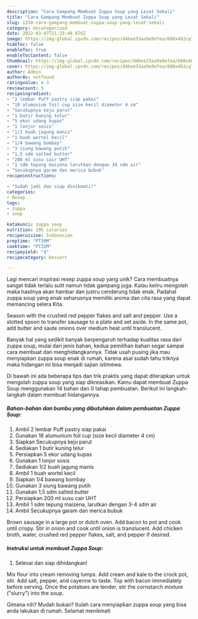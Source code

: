 ```yaml
---
description: "Cara Gampang Membuat Zuppa Soup yang Lezat Sekali"
title: "Cara Gampang Membuat Zuppa Soup yang Lezat Sekali"
slug: 1250-cara-gampang-membuat-zuppa-soup-yang-lezat-sekali
category: Uncategorized
date: 2022-03-07T21:33:48.876Z
image: https://img-global.cpcdn.com/recipes/d4bee33aa9a9efea/680x482cq70/zuppa-soup-foto-resep-utama.jpg
hideToc: false
enableToc: true
enableTocContent: false
thumbnail: https://img-global.cpcdn.com/recipes/d4bee33aa9a9efea/680x482cq70/zuppa-soup-foto-resep-utama.jpg
cover: https://img-global.cpcdn.com/recipes/d4bee33aa9a9efea/680x482cq70/zuppa-soup-foto-resep-utama.jpg
author: Admin
authorAv: notfound
ratingvalue: 4.3
reviewcount: 5
recipeingredient:
- "2 lembar Puff pastry siap pakai"
- "18 alumunium foil cup size kecil diameter 4 cm"
- "Secukupnya keju parut"
- "1 butir kuning telur"
- "5 ekor udang kupas"
- "1 lonjor sosis"
- "1/2 buah jagung manis"
- "1 buah wortel kecil"
- "1/4 bawang bombay"
- "3 siung bawang putih"
- "1,5 sdm salted butter"
- "200 ml susu cair UHT"
- "1 sdm tepung maizena larutkan dengan 34 sdm air"
- "Secukupnya garam dan merica bubuk"
recipeinstructions:

- "Sudah jadi dan siap dinikmati!"
categories:
- Resep
tags:
- zuppa
- soup

katakunci: zuppa soup 
nutrition: 195 calories
recipecuisine: Indonesian
preptime: "PT39M"
cooktime: "PT32M"
recipeyield: "4"
recipecategory: Dessert

---
```





Lagi mencari inspirasi resep zuppa soup yang unik? Cara membuatnya sangat tidak terlalu sulit namun tidak gampang juga. Kalau keliru mengolah maka hasilnya akan hambar dan justru cenderung tidak enak. Padahal zuppa soup yang enak seharusnya memiliki aroma dan cita rasa yang dapat memancing selera Kita.





Season with the crushed red pepper flakes and salt and pepper. Use a slotted spoon to transfer sausage to a plate and set aside. In the same pot, add butter and saute onions over medium heat until translucent.

Banyak hal yang sedikit banyak berpengaruh terhadap kualitas rasa dari zuppa soup, mulai dari jenis bahan, kedua pemilihan bahan segar sampai cara membuat dan menghidangkannya. Tidak usah pusing jika mau menyiapkan zuppa soup enak di rumah, karena asal sudah tahu triknya maka hidangan ini bisa menjadi sajian istimewa.






Di bawah ini ada beberapa tips dan trik praktis yang dapat diterapkan untuk mengolah zuppa soup yang siap dikreasikan. Kamu dapat membuat Zuppa Soup menggunakan 14 bahan dan 0 tahap pembuatan. Berikut ini langkah-langkah dalam membuat hidangannya.

<!--inarticleads1-->

##### Bahan-bahan dan bumbu yang dibutuhkan dalam pembuatan Zuppa Soup:

1. Ambil 2 lembar Puff pastry siap pakai
1. Gunakan 18 alumunium foil cup (size kecil diameter 4 cm)
1. Siapkan Secukupnya keju parut
1. Sediakan 1 butir kuning telur
1. Persiapkan 5 ekor udang kupas
1. Gunakan 1 lonjor sosis
1. Sediakan 1/2 buah jagung manis
1. Ambil 1 buah wortel kecil
1. Siapkan 1/4 bawang bombay
1. Gunakan 3 siung bawang putih
1. Gunakan 1,5 sdm salted butter
1. Persiapkan 200 ml susu cair UHT
1. Ambil 1 sdm tepung maizena, larutkan dengan 3-4 sdm air
1. Ambil Secukupnya garam dan merica bubuk


Brown sausage in a large pot or dutch oven. Add bacon to pot and cook until crispy. Stir in onion and cook until onion is translucent. Add chicken broth, water, crushed red pepper flakes, salt, and pepper if desired. 

<!--inarticleads2-->

##### Instruksi untuk membuat Zuppa Soup:


1. Selesai dan siap dihidangkan!

Mix flour into cream removing lumps. Add cream and kale to the crock pot, stir. Add salt, pepper, and cayenne to taste. Top with bacon immediately before serving. Once the potatoes are tender, stir the cornstarch mixture (&#34;slurry&#34;) into the soup. 

Gimana nih? Mudah bukan? Itulah cara menyiapkan zuppa soup yang bisa anda lakukan di rumah. Selamat menikmati
